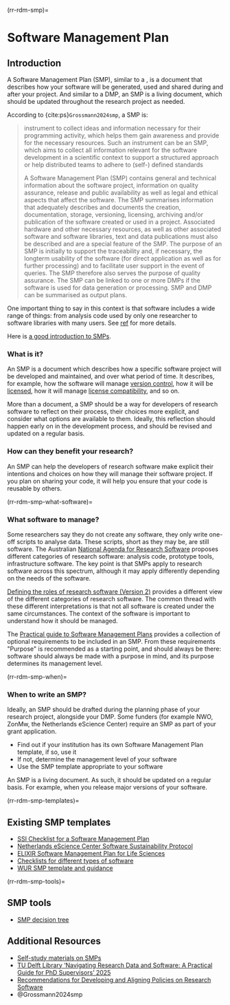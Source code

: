 (rr-rdm-smp)=
# Software Management Plan
## Introduction
A Software Management Plan (SMP), similar to a [](#rr-rdm-dmp), is a document that describes how your software will be generated, used and shared during and after your project.
And similar to a DMP, an SMP is a living document, which should be updated throughout the research project as needed.

According to {cite:ps}`Grossmann2024smp`, a SMP is:

> instrument to collect ideas and information necessary for their programming activity, which helps them gain awareness and provide for the necessary resources. 
> Such an instrument can be an SMP, which aims to collect all information relevant for the software development in a scientific context to support a structured approach or help distributed teams to adhere to (self-) defined standards
> 
> A Software Management Plan (SMP) contains general and technical information about the software project, information on quality assurance, release and public availability as well as legal and ethical aspects that affect the software. 
> The SMP summarises information that adequately describes and documents the creation, documentation, storage, versioning, licensing, archiving and/or publication of the software created or used in a project. 
> Associated hardware and other necessary resources, as well as other associated software and software libraries, text and data publications must also be described and are a special feature of the SMP.
> The purpose of an SMP is initially to support the traceability and, if necessary, the longterm usability of the software (for direct application as well as for further processing) and to facilitate user support in the event of queries. 
> The SMP therefore also serves the purpose of quality assurance.
> The SMP can be linked to one or more DMPs if the software is used for data generation or processing. 
> SMP and DMP can be summarised as output plans.

One important thing to say in this context is that software includes a wide range of things: from analysis code used by only one researcher to software libraries with many users. See [ref](#rr-rdm-smp-what-software) for more details.

Here is [a good introduction to SMPs](https://tu-delft-dcc.github.io/docs/software/fair_software/software_management_plan.html).

### What is it?
An SMP is a document which describes how a specific software project will be developed and maintained, and over what period of time.
It describes, for example, how the software will manage [version control](#rr-vcs), how it will be [licensed](#rr-licensing-floss), how it will manage [license compatibility](#rr-licensing-compatibility), and so on.

More than a document, a SMP should be a way for developers of research software to reflect on their process,  their choices more explicit, and consider what options are available to them.
Ideally, this reflection should happen early on in the development process, and should be revised and updated on a regular basis.

### How can they benefit your research?
An SMP can help the developers of research software make explicit their intentions and choices on how they will manage their software project.
If you plan on sharing your code, it will help you ensure that your code is reusable by others.

(rr-rdm-smp-what-software)=
### What software to manage?
Some researchers say they do not create any software, they only write one-off scripts to analyse data.
These scripts, short as they may be, are still software.
The Australian [National Agenda for Research Software](https://ardc.edu.au/project/research-software-agenda-for-australia/) proposes different categories of research software: analysis code, prototype tools, infrastructure software.
The key point is that SMPs apply to research software across this spectrum, although it may apply differently depending on the needs of the software.

[Defining the roles of research software (Version 2)](https://doi.org/10.54900/xdh2x-kj281) provides a different view of the different categories of research software.
The common thread with these different interpretations is that not all software is created under the same circumstances.
The context of the software is important to understand how it should be managed.

The [Practical guide to Software Management Plans](https://doi.org/10.5281/zenodo.7038280) provides a collection of optional requirements to be included in an SMP.
From these requirements "Purpose" is recommended as a starting point, and should always be there: software should always be made with a purpose in mind, and its purpose determines its management level.

(rr-rdm-smp-when)=
### When to write an SMP?
Ideally, an SMP should be drafted during the planning phase of your research project, alongside your DMP. 
Some funders (for example NWO, ZonMw, the Netherlands eScience Center) require an SMP as part of your grant application.

- Find out if your institution has its own Software Management Plan template, if so, use it
- If not, determine the management level of your software
- Use the SMP template appropriate to your software

An SMP is a living document.
As such, it should be updated on a regular basis.
For example, when you release major versions of your software.

(rr-rdm-smp-templates)=
## Existing SMP templates

- [SSI Checklist for a Software Management Plan](https://doi.org/10.5281/zenodo.1422656)
- [Netherlands eScience Center Software Sustainability Protocol](https://doi.org/10.5281/zenodo.1451750)
- [ELIXIR Software Management Plan for Life Sciences](https://doi.org/10.37044/osf.io/k8znb)
- [Checklists for different types of software](https://gitlab.com/HDBI/data-management/checklists/)
- [WUR SMP template and guidance](https://doi.org/10.5281/zenodo.10473646)

(rr-rdm-smp-tools)=
## SMP tools

- [SMP decision tree](https://smp.research.software/)

## Additional Resources

- [Self-study materials on SMPs](https://esciencecenter-digital-skills.github.io/research-software-support/modules/softwaremanagementplans/slides-smp)
- [TU Delft Library ‘Navigating Research Data and Software: A Practical Guide for PhD Supervisors’ 2025](https://www.youtube.com/watch?v=5Zy3l4dTJd4)
- [Recommendations for Developing and Aligning Policies on Research Software](https://doi.org/10.5281/zenodo.13740998)
- @Grossmann2024smp
